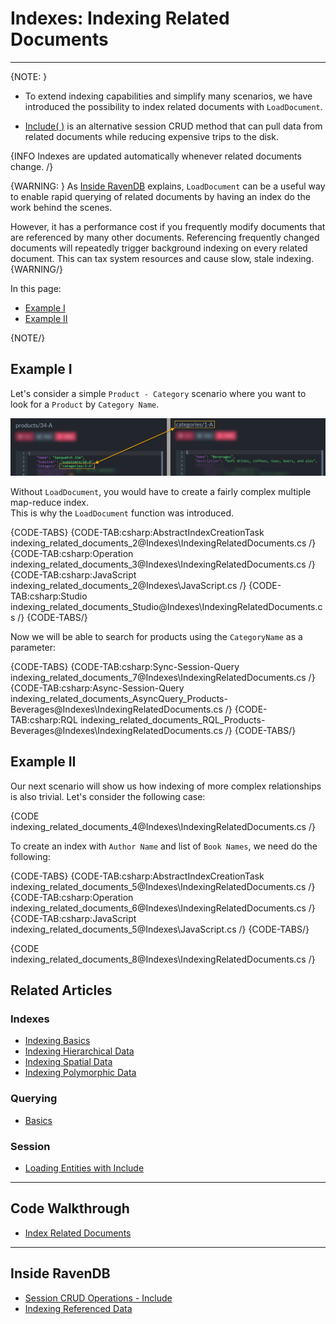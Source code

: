 # Indexes: Indexing Related Documents
---

{NOTE: }

* To extend indexing capabilities and simplify many scenarios, we have introduced the possibility to 
  index related documents with `LoadDocument`.

* [Include( )](../client-api/session/loading-entities#load-with-includes) 
  is an alternative session CRUD method that can pull data from related documents while reducing expensive trips to the disk.  


{INFO Indexes are updated automatically whenever related documents change. /}

{WARNING: }
As [Inside RavenDB](https://ravendb.net/learn/inside-ravendb-book/reader/4.0/10-static-indexes-and-other-advanced-options#indexing-referenced-data)
explains, `LoadDocument` can be a useful way to enable rapid querying of related documents by having 
an index do the work behind the scenes.  

However, it has a performance cost if you frequently modify documents that are referenced by many other documents. 
Referencing frequently changed documents will repeatedly trigger background indexing on every related document. 
This can tax system resources and cause slow, stale indexing. 
{WARNING/}

In this page:

* [Example I](../indexes/indexing-related-documents#example-i)
* [Example II](../indexes/indexing-related-documents#example-ii)

{NOTE/}

## Example I

Let's consider a simple `Product - Category` scenario where you want to look for a `Product` by `Category Name`.

![Product-Category Link](images/products-categories-link.png "Product-Category Link")

Without `LoadDocument`, you would have to create a fairly complex multiple map-reduce index.  
This is why the `LoadDocument` function was introduced.

{CODE-TABS}
{CODE-TAB:csharp:AbstractIndexCreationTask indexing_related_documents_2@Indexes\IndexingRelatedDocuments.cs /}
{CODE-TAB:csharp:Operation indexing_related_documents_3@Indexes\IndexingRelatedDocuments.cs /}
{CODE-TAB:csharp:JavaScript indexing_related_documents_2@Indexes\JavaScript.cs /}
{CODE-TAB:csharp:Studio indexing_related_documents_Studio@Indexes\IndexingRelatedDocuments.cs /}
{CODE-TABS/}

Now we will be able to search for products using the `CategoryName` as a parameter:

{CODE-TABS}
{CODE-TAB:csharp:Sync-Session-Query indexing_related_documents_7@Indexes\IndexingRelatedDocuments.cs /}
{CODE-TAB:csharp:Async-Session-Query indexing_related_documents_AsyncQuery_Products-Beverages@Indexes\IndexingRelatedDocuments.cs /}
{CODE-TAB:csharp:RQL indexing_related_documents_RQL_Products-Beverages@Indexes\IndexingRelatedDocuments.cs /}
{CODE-TABS/}


## Example II

Our next scenario will show us how indexing of more complex relationships is also trivial. Let's consider the following case:

{CODE indexing_related_documents_4@Indexes\IndexingRelatedDocuments.cs /}

To create an index with `Author Name` and list of `Book Names`, we need do the following:

{CODE-TABS}
{CODE-TAB:csharp:AbstractIndexCreationTask indexing_related_documents_5@Indexes\IndexingRelatedDocuments.cs /}
{CODE-TAB:csharp:Operation indexing_related_documents_6@Indexes\IndexingRelatedDocuments.cs /}
{CODE-TAB:csharp:JavaScript indexing_related_documents_5@Indexes\JavaScript.cs /}
{CODE-TABS/}

{CODE indexing_related_documents_8@Indexes\IndexingRelatedDocuments.cs /}

## Related Articles

### Indexes

- [Indexing Basics](../indexes/indexing-basics)
- [Indexing Hierarchical Data](../indexes/indexing-hierarchical-data)
- [Indexing Spatial Data](../indexes/indexing-spatial-data)
- [Indexing Polymorphic Data](../indexes/indexing-polymorphic-data)

### Querying

- [Basics](../indexes/querying/basics)

### Session

- [Loading Entities with Include](../client-api/session/loading-entities#load-with-includes) 

---

## Code Walkthrough

- [Index Related Documents](https://demo.ravendb.net/demos/csharp/related-documents/index-related-documents)

---

## Inside RavenDB

- [Session CRUD Operations - Include](https://ravendb.net/learn/inside-ravendb-book/reader/4.0/2-zero-to-ravendb#includes)
- [Indexing Referenced Data](https://ravendb.net/learn/inside-ravendb-book/reader/4.0/10-static-indexes-and-other-advanced-options#indexing-referenced-data)

